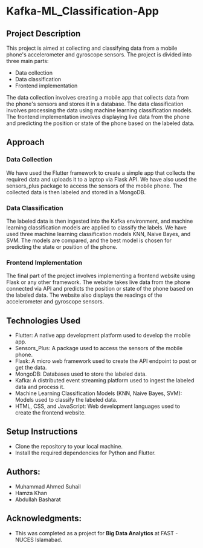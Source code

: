 # Kafka-ML_Classification-App

## Project Description

This project is aimed at collecting and classifying data from a mobile phone's accelerometer and gyroscope sensors. The project is divided into three main parts:
- Data collection
- Data classification
- Frontend implementation

The data collection involves creating a mobile app that collects data from the phone's sensors and stores it in a database. The data classification involves processing the data using machine learning classification models. The frontend implementation involves displaying live data from the phone and predicting the position or state of the phone based on the labeled data.

## Approach
### Data Collection
We have used the Flutter framework to create a simple app that collects the required data and uploads it to a laptop via Flask API. We have also used the sensors_plus package to access the sensors of the mobile phone. The collected data is then labeled and stored in a MongoDB.

### Data Classification
The labeled data is then ingested into the Kafka environment, and machine learning classification models are applied to classify the labels. We have used three machine learning classification models KNN, Naive Bayes, and SVM. The models are compared, and the best model is chosen for predicting the state or position of the phone.

### Frontend Implementation
The final part of the project involves implementing a frontend website using Flask or any other framework. The website takes live data from the phone connected via API and predicts the position or state of the phone based on the labeled data. The website also displays the readings of the accelerometer and gyroscope sensors.

## Technologies Used
- Flutter: A native app development platform used to develop the mobile app.
- Sensors_Plus: A package used to access the sensors of the mobile phone.
- Flask: A micro web framework used to create the API endpoint to post or get the data.
- MongoDB: Databases used to store the labeled data.
- Kafka: A distributed event streaming platform used to ingest the labeled data and process it.
- Machine Learning Classification Models (KNN, Naive Bayes, SVM): Models used to classify the labeled data.
- HTML, CSS, and JavaScript: Web development languages used to create the frontend website.

## Setup Instructions
- Clone the repository to your local machine.
- Install the required dependencies for Python and Flutter.

## Authors:
- Muhammad Ahmed Suhail
- Hamza Khan
- Abdullah Basharat

## Acknowledgments:
- This was completed as a project for **Big Data Analytics** at FAST - NUCES Islamabad.















